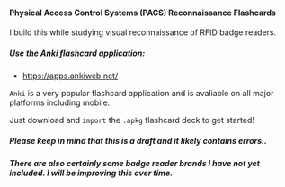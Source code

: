 #### Physical Access Control Systems (PACS) Reconnaissance Flashcards

I build this while studying visual reconnaissance of RFID badge readers.

##### Use the Anki flashcard application:
- https://apps.ankiweb.net/

`Anki` is a very popular flashcard application and is avaliable on all major platforms including mobile.

Just download and `import` the `.apkg` flashcard deck to get started!

##### Please keep in mind that this is a draft and it likely contains errors..
##### There are also certainly some badge reader brands I have not yet included. I will be improving this over time.
